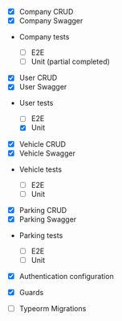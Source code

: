 - [x] Company CRUD
- [x] Company Swagger
- Company tests

  - [ ] E2E
  - [ ] Unit (partial completed)

- [x] User CRUD
- [x] User Swagger
- User tests

  - [ ] E2E
  - [x] Unit

- [x] Vehicle CRUD
- [x] Vehicle Swagger
- Vehicle tests

  - [ ] E2E
  - [ ] Unit

- [x] Parking CRUD
- [x] Parking Swagger
- Parking tests

  - [ ] E2E
  - [ ] Unit

- [x] Authentication configuration
- [x] Guards

- [ ] Typeorm Migrations
